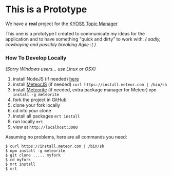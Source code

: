 # This is a Prototype

We have a **real** project for the
[KYOSS Topic Manager](https://github.com/KYOSS/kyoss-topic-manager)

This one is a prototype I created to communicate my ideas for the application
and to have something "quick and dirty" to work with.
*( sadly, cowboying and possibly breaking Agile :( )*

### How To Develop Locally

*(Sorry Windows users... use Linux or OSX)*

1. install NodeJS (if needed) [here](http://nodejs.org/download/)
2. install [MeteorJS](https://meteor.com) (if needed) `curl https://install.meteor.com | /bin/sh`
3. install [Meteorite](https://github.com/oortcloud/meteorite/) (if needed, extra package manager for Meteor) `npm install -g meteorite`
4. fork the project in GitHub
5. clone your fork locally
6. cd into your clone
7. install all packages `mrt install`
8. run locally `mrt`
9. view at `http://localhost:3000`

Assuming no problems, here are all commands you need:

```
$ curl https://install.meteor.com | /bin/sh
$ npm install -g meteorite
$ git clone ..... myfork
$ cd myfork
$ mrt install
$ mrt
```

